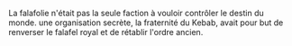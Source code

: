 







La falafolie n'était pas la seule faction à vouloir contrôler le destin du monde. une organisation secrète, la fraternité du Kebab, avait pour but de renverser le falafel royal et de rétablir l'ordre ancien.